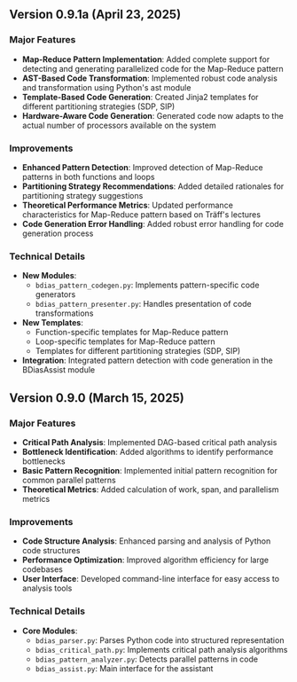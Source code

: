 ## Version 0.9.1a (April 23, 2025)

### Major Features
- **Map-Reduce Pattern Implementation**: Added complete support for detecting and generating parallelized code for the Map-Reduce pattern
- **AST-Based Code Transformation**: Implemented robust code analysis and transformation using Python's ast module
- **Template-Based Code Generation**: Created Jinja2 templates for different partitioning strategies (SDP, SIP)
- **Hardware-Aware Code Generation**: Generated code now adapts to the actual number of processors available on the system

### Improvements
- **Enhanced Pattern Detection**: Improved detection of Map-Reduce patterns in both functions and loops
- **Partitioning Strategy Recommendations**: Added detailed rationales for partitioning strategy suggestions
- **Theoretical Performance Metrics**: Updated performance characteristics for Map-Reduce pattern based on Träff's lectures
- **Code Generation Error Handling**: Added robust error handling for code generation process

### Technical Details
- **New Modules**:
  - `bdias_pattern_codegen.py`: Implements pattern-specific code generators
  - `bdias_pattern_presenter.py`: Handles presentation of code transformations
- **New Templates**:
  - Function-specific templates for Map-Reduce pattern
  - Loop-specific templates for Map-Reduce pattern
  - Templates for different partitioning strategies (SDP, SIP)
- **Integration**: Integrated pattern detection with code generation in the BDiasAssist module

## Version 0.9.0 (March 15, 2025)

### Major Features
- **Critical Path Analysis**: Implemented DAG-based critical path analysis
- **Bottleneck Identification**: Added algorithms to identify performance bottlenecks
- **Basic Pattern Recognition**: Implemented initial pattern recognition for common parallel patterns
- **Theoretical Metrics**: Added calculation of work, span, and parallelism metrics

### Improvements
- **Code Structure Analysis**: Enhanced parsing and analysis of Python code structures
- **Performance Optimization**: Improved algorithm efficiency for large codebases
- **User Interface**: Developed command-line interface for easy access to analysis tools

### Technical Details
- **Core Modules**:
  - `bdias_parser.py`: Parses Python code into structured representation
  - `bdias_critical_path.py`: Implements critical path analysis algorithms
  - `bdias_pattern_analyzer.py`: Detects parallel patterns in code
  - `bdias_assist.py`: Main interface for the assistant

